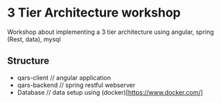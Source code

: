 # 3 Tier Architecture workshop
Workshop about implementing a 3 tier architecture using angular, spring (Rest, data), mysql

## Structure
- qars-client // angular application
- qars-backend // spring restful webserver
- Database // data setup using (docker)[https://www.docker.com/]

